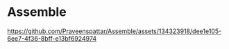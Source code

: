 # Assemble

https://github.com/Praveenspattar/Assemble/assets/134323918/dee1e105-6ee7-4f36-8bff-e13bf6924974
